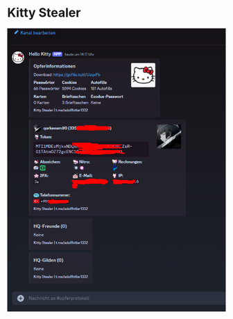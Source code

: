 # Kitty Stealer
![image](https://github.com/shwrey/Hello-Kitty-Stealer/blob/main/image/Screenshot_2.png?raw=true)
